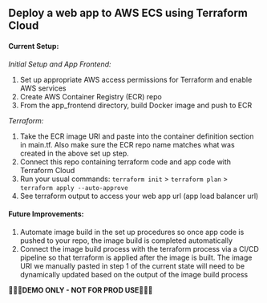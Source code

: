 ## Deploy a web app to AWS ECS using Terraform Cloud

#### **Current Setup:**

_Initial Setup and App Frontend:_

1. Set up appropriate AWS access permissions for Terraform and enable AWS services
2. Create AWS Container Registry (ECR) repo
3. From the app_frontend directory, build Docker image and push to ECR

_Terraform:_

1. Take the ECR image URI and paste into the container definition section in main.tf. Also make sure the ECR repo name matches what was created in the above set up step.
2. Connect this repo containing terraform code and app code with Terraform Cloud
3. Run your usual commands: `terraform init` > `terraform plan` > `terraform apply --auto-approve`
4. See terraform output to access your web app url (app load balancer url)

#### **Future Improvements:**

1. Automate image build in the set up procedures so once app code is pushed to your repo, the image build is completed automatically
2. Connect the image build process with the terraform process via a CI/CD pipeline so that terraform is applied after the image is built. The image URI we manually pasted in step 1 of the current state will need to be dynamically updated based on the output of the image build process

**🙅🏻‍♀️DEMO ONLY - NOT FOR PROD USE🙅🏻‍♀️**
